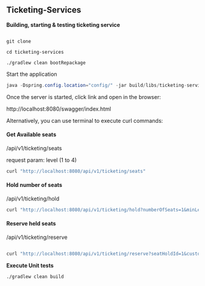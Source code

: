 ## Ticketing-Services

**Building, starting & testing ticketing service**

```shell

git clone

cd ticketing-services

./gradlew clean bootRepackage

```

Start the application

```java
java -Dspring.config.location="config/" -jar build/libs/ticketing-services-0.0.1-SNAPSHOT.jar
```

Once the server is started, click link and open in the browser:

http://localhost:8080/swagger/index.html

Alternatively, you can use terminal to execute curl commands:

#### Get Available seats
/api/v1/ticketing/seats

request param: level (1 to 4)

```sh
curl "http://localhost:8080/api/v1/ticketing/seats"
```


#### Hold number of seats
/api/v1/ticketing/hold

```sh
curl "http://localhost:8080/api/v1/ticketing/hold?numberOfSeats=1&minLevel=1&maxLevel=3&customerEmail=johndoe@example.com"

```

#### Reserve held seats
/api/v1/ticketing/reserve

```sh

curl "http://localhost:8080/api/v1/ticketing/reserve?seatHoldId=1&customerEmail=johndoe@example.com"

```
**Execute Unit tests**

```sh
./gradlew clean build
```
